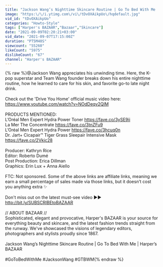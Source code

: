 ```yaml
---
title: "Jackson Wang’s Nighttime Skincare Routine | Go To Bed With Me | Harper’s BAZAAR"
image: "https:\/\/i.ytimg.com\/vi\/tDvOXAikpUo\/hqdefault.jpg"
vid_id: "tDvOXAikpUo"
categories: "Howto-Style"
tags: ["Harper's BAZAAR","Bazaar","Skincare"]
date: "2021-09-09T02:20:21+03:00"
vid_date: "2021-09-07T17:15:00Z"
duration: "PT5M40S"
viewcount: "55260"
likeCount: "5975"
dislikeCount: "67"
channel: "Harper's BAZAAR"
---
```

{% raw %}@Jackson Wang appreciates his unwinding time. Here, the K-pop superstar and Team Wang founder breaks down his entire nighttime routine, how he learned to care for his skin, and favorite go-to late night drink.<br /><br />Check out the 'Drive You Home' official music video here:<br /><a rel="nofollow" target="blank" href="https://www.youtube.com/watch?v=NOdDeqv2QIM">https://www.youtube.com/watch?v=NOdDeqv2QIM</a><br /><br />PRODUCTS MENTIONED:<br />L’Oréal Men Expert Hydra Power Toner <a rel="nofollow" target="blank" href="https://fave.co/3ySE9ii">https://fave.co/3ySE9ii</a><br />La Mer The Concentrate <a rel="nofollow" target="blank" href="https://fave.co/3tnZFu9">https://fave.co/3tnZFu9</a><br />L’Oréal Men Expert Hydra Power <a rel="nofollow" target="blank" href="https://fave.co/3hcuq0n">https://fave.co/3hcuq0n</a><br />Dr. Jart+ Cicapair™ Tiger Grass Sleepair Intensive Mask <a rel="nofollow" target="blank" href="https://fave.co/2Vkjc28">https://fave.co/2Vkjc28</a><br /><br />Producer: Kathryn Rice<br />Editor: Roberto Dumé<br />Post Production: Erica Dillman<br />Graphics: Erin Lux + Anna Aiello<br /><br />FTC: Not sponsored. Some of the above links are affiliate links, meaning we earn a small percentage of sales made via those links, but it doesn’t cost you anything extra ✨<br /><br />Don't miss out on the latest must-see video  ►► <a rel="nofollow" target="blank" href="http://bit.ly/SUBSCRIBEtoBAZAAR">http://bit.ly/SUBSCRIBEtoBAZAAR</a><br /><br />// ABOUT BAZAAR //<br />Sophisticated, elegant and provocative, Harper's BAZAAR is your source for everything beauty and skincare, and the latest fashion trends straight from the runway. We've showcased the visions of legendary editors, photographers and stylists proudly since 1867.<br /><br />Jackson Wang’s Nighttime Skincare Routine | Go To Bed With Me | Harper’s BAZAAR<br /><br />#GoToBedWithMe #JacksonWang #GTBWM{% endraw %}
